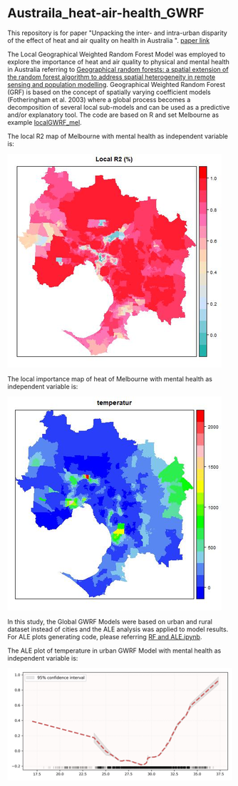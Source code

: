 # Austraila_heat-air-health_GWRF
This repository is for paper "Unpacking the inter- and intra-urban disparity of the effect of heat and air quality on health in Australia ". [paper link](https://doi.org/10.1016/j.scitotenv.2023.162005)

The Local Geographical Weighted Random Forest Model was employed to explore the importance of heat and air quality to physical and mental health in Australia referring to [Geographical random forests: a spatial extension of the random forest algorithm to address spatial heterogeneity in remote sensing and population modelling](https://www.tandfonline.com/doi/full/10.1080/10106049.2019.1595177). Geographical Weighted Random Forest (GRF) is based on the concept of spatially varying coefficient models (Fotheringham et al. 2003) where a global process becomes a decomposition of several local sub-models and can be used as a predictive and/or explanatory tool. The code are based on R and set Melbourne as example [localGWRF_mel](https://github.com/WenhuiCaii/Austraila_heat-air-health_GWRF/blob/main/localGWRF_Mel.Rmd).

The local R2 map of Melbourne with mental health as independent variable is:

![image](https://github.com/WenhuiCaii/Austraila_heat-air-health_GWRF/blob/main/localR2.jpeg)

The local importance map of heat of Melbourne with mental health as independent variable is:

![image](https://github.com/WenhuiCaii/Austraila_heat-air-health_GWRF/blob/main/importance.temperatur.jpeg)

In this study, the Global GWRF Models were based on urban and rural dataset instead of cities and the ALE analysis was applied to model results. For ALE plots generating code, please referring [ RF and ALE.ipynb](https://github.com/WenhuiCaii/Australian-heatwave-study/blob/main/RF%20and%20ALE.ipynb).

The ALE plot of temperature in urban GWRF Model with mental health as independent variable is: 

![image](https://github.com/WenhuiCaii/Austraila_heat-air-health_GWRF/blob/main/temperature.jpg)
